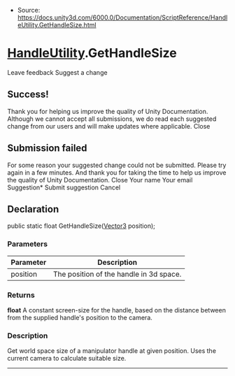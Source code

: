 * Source: https://docs.unity3d.com/6000.0/Documentation/ScriptReference/HandleUtility.GetHandleSize.html

#  [HandleUtility](https://docs.unity3d.com/6000.0/Documentation/ScriptReference/HandleUtility.html).GetHandleSize
Leave feedback
Suggest a change
## Success!
Thank you for helping us improve the quality of Unity Documentation. Although we cannot accept all submissions, we do read each suggested change from our users and will make updates where applicable.
Close
## Submission failed
For some reason your suggested change could not be submitted. Please <a>try again</a> in a few minutes. And thank you for taking the time to help us improve the quality of Unity Documentation.
Close
Your name Your email Suggestion* Submit suggestion
Cancel
## Declaration
public static float GetHandleSize([Vector3](https://docs.unity3d.com/6000.0/Documentation/ScriptReference/Vector3.html) position); 
### Parameters
Parameter | Description  
---|---  
position | The position of the handle in 3d space.  
### Returns
**float** A constant screen-size for the handle, based on the distance between from the supplied handle's position to the camera. 
### Description
Get world space size of a manipulator handle at given position.
Uses the current camera to calculate suitable size.
* * *
